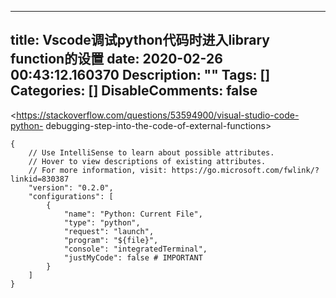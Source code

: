 
---
title: Vscode调试python代码时进入library function的设置
date: 2020-02-26 00:43:12.160370
Description: ""
Tags: []
Categories: []
DisableComments: false
---
<https://stackoverflow.com/questions/53594900/visual-studio-code-python-
debugging-step-into-the-code-of-external-functions>  

  

    
    
    {  
        // Use IntelliSense to learn about possible attributes.  
        // Hover to view descriptions of existing attributes.  
        // For more information, visit: https://go.microsoft.com/fwlink/?linkid=830387  
        "version": "0.2.0",  
        "configurations": [  
            {  
                "name": "Python: Current File",  
                "type": "python",  
                "request": "launch",  
                "program": "${file}",  
                "console": "integratedTerminal",  
                "justMyCode": false # IMPORTANT  
            }  
        ]  
    }

  


